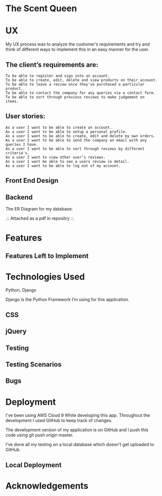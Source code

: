 # The Scent Queen


# UX

My UX process was to analyze the customer’s requirements and try and think of different ways to implement this in an easy manner for the user. 

## The client’s requirements are:

    To be able to register and sign into an account.
    To be able to create, edit, delete and view products on their account.
    To be able to leave a review once they've purchased a particular product.
    To be able to contact the company for any queries via a contact form.
    To be able to sort through previous reviews to make judgement on items.

## User stories:

    As a user I want to be able to create an account.
    As a user I want to be able to setup a personal profile.
    As a user I want to be able to create, edit and delete my own orders.
    As a user I want to be able to send the company an email with any queries I have.
    As a user I want to be able to sort through reviews by different criteria's.
    As a user I want to view other user’s reviews.
    As a user I want be able to see a users review in detail. 
    As a user I want to be able to log out of my account.

## Front End Design


## Backend
    

The ER Diagram for my database:

.:: Attached as a pdf in repositry ::.

# Features


## Features Left to Implement


# Technologies Used

Python, Django

Django is the Python Framework I’m using for this application. 

## CSS


## jQuery


## Testing


## Testing Scenarios


## Bugs


# Deployment

I've been using AWS Cloud 9 While developing this app. Throughout the development I used GitHub to keep track of changes.

The development version of my application is on GitHub and I push this code using git push origin master.

I've done all my testing on a local database which doesn't get uploaded to GitHub.

## Local Deployment


# Acknowledgements
